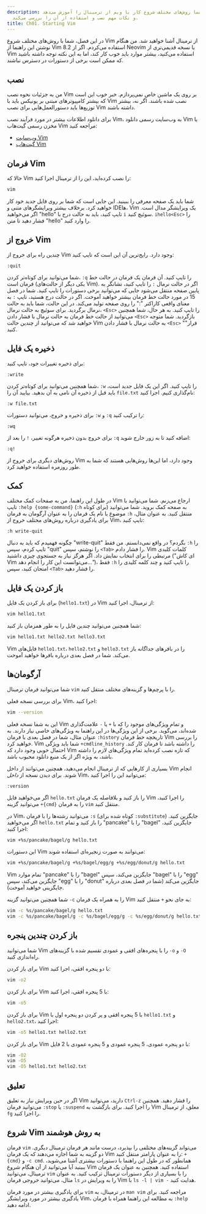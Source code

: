 ```yaml
---
description: این سند به شما روش‌های مختلف شروع کار با ویم از ترمینال را آموزش می‌دهد
  و نکات مهم نصب و استفاده از آن را بررسی می‌کند.
title: Ch01. Starting Vim
---
```


در این فصل، شما با روش‌های مختلف شروع Vim از ترمینال آشنا خواهید شد. من هنگام نوشتن این راهنما از Vim 8.2 استفاده می‌کردم. اگر از Neovim یا نسخه قدیمی‌تری از Vim استفاده می‌کنید، بیشتر موارد باید خوب کار کند، اما به این نکته توجه داشته باشید که ممکن است برخی از دستورات در دسترس نباشند.

## نصب

من به جزئیات نحوه نصب Vim بر روی یک ماشین خاص نمی‌پردازم. خبر خوب این است که بیشتر کامپیوترهای مبتنی بر یونیکس باید با Vim نصب شده باشند. اگر نه، بیشتر توزیع‌ها باید دستورالعمل‌هایی برای نصب Vim داشته باشند.

برای دانلود اطلاعات بیشتر در مورد فرآیند نصب Vim، به وب‌سایت رسمی دانلود Vim یا مخزن رسمی گیت‌هاب Vim مراجعه کنید:
- [وب‌سایت Vim](https://www.vim.org/download.php)
- [گیت‌هاب Vim](https://github.com/vim/vim)

## فرمان Vim

حالا که Vim را نصب کرده‌اید، این را از ترمینال اجرا کنید:

```bash
vim
```

شما باید یک صفحه معرفی را ببینید. این جایی است که شما بر روی فایل جدید خود کار خواهید کرد. برخلاف بیشتر ویرایشگرهای متنی و IDEها، Vim یک ویرایشگر مدال است. اگر می‌خواهید "hello" تایپ کنید، باید به حالت درج با `i` سوئیچ کنید. `ihello<Esc>` را فشار دهید تا متن "hello" را وارد کنید.

## خروج از Vim

چندین راه برای خروج از Vim وجود دارد. رایج‌ترین آن این است که تایپ کنید:

```shell
:quit
```

شما می‌توانید برای کوتاه‌تر کردن، `:q` را تایپ کنید. آن فرمان یک فرمان در حالت خط فرمان است (یکی دیگر از حالت‌های Vim). اگر در حالت نرمال `:` را تایپ کنید، نشانگر به پایین صفحه منتقل می‌شود جایی که می‌توانید برخی دستورات را تایپ کنید. شما در فصل 15 در مورد حالت خط فرمان بیشتر خواهید آموخت. اگر در حالت درج هستید، تایپ `:` به معنای واقعی کاراکتر ":" را روی صفحه تولید می‌کند. در این حالت، شما باید به حالت نرمال برگردید. برای سوئیچ به حالت نرمال، `<Esc>` را تایپ کنید. به هر حال، شما همچنین می‌توانید از حالت خط فرمان به حالت نرمال با فشار دادن `<Esc>` بازگردید. شما متوجه خواهید شد که می‌توانید از چندین حالت Vim به حالت نرمال با فشار دادن `<Esc>` "فرار" کنید.

## ذخیره یک فایل

برای ذخیره تغییرات خود، تایپ کنید:

```shell
:write
```

شما همچنین می‌توانید برای کوتاه‌تر کردن، `:w` را تایپ کنید. اگر این یک فایل جدید است، باید قبل از ذخیره آن نامی به آن بدهید. بیایید آن را `file.txt` نام‌گذاری کنیم. اجرا کنید:

```shell
:w file.txt
```

برای ذخیره و خروج، می‌توانید دستورات `:w` و `:q` را ترکیب کنید:

```shell
:wq
```

برای خروج بدون ذخیره هرگونه تغییر، `!` را بعد از `:q` اضافه کنید تا به زور خارج شوید:

```shell
:q!
```

روش‌های دیگری برای خروج از Vim وجود دارد، اما این‌ها روش‌هایی هستند که شما به طور روزمره استفاده خواهید کرد.

## کمک

در طول این راهنما، من به صفحات کمک مختلف Vim ارجاع می‌زنم. شما می‌توانید با تایپ `:help {some-command}` (`:h` برای کوتاه) به صفحه کمک بروید. شما می‌توانید موضوع یا نام یک فرمان را به عنوان آرگومان به فرمان `:h` منتقل کنید. به عنوان مثال، برای یادگیری درباره روش‌های مختلف خروج از Vim، تایپ کنید:

```shell
:h write-quit
```

چگونه فهمیدم که باید به دنبال "write-quit" بگردم؟ در واقع نمی‌دانستم. من فقط `:h` را تایپ کردم، سپس "quit" را نوشتم، سپس `<Tab>` را فشار دادم. Vim کلمات کلیدی مرتبطی را برای انتخاب نمایش داد. اگر هرگز نیاز به جستجوی چیزی داشتید ("ای کاش Vim می‌توانست این کار را انجام دهد...")، فقط `:h` را تایپ کنید و چند کلمه کلیدی را امتحان کنید، سپس `<Tab>` را فشار دهید.

## باز کردن یک فایل

برای باز کردن یک فایل (`hello1.txt`) در Vim از ترمینال، اجرا کنید:

```bash
vim hello1.txt
```

شما همچنین می‌توانید چندین فایل را به طور همزمان باز کنید:

```bash
vim hello1.txt hello2.txt hello3.txt
```

Vim فایل‌های `hello1.txt`، `hello2.txt` و `hello3.txt` را در بافرهای جداگانه باز می‌کند. شما در فصل بعدی درباره بافرها خواهید آموخت.

## آرگومان‌ها

شما می‌توانید فرمان ترمینال `vim` را با پرچم‌ها و گزینه‌های مختلف منتقل کنید.

برای بررسی نسخه فعلی Vim، اجرا کنید:

```bash
vim --version
```

این به شما نسخه فعلی Vim و تمام ویژگی‌های موجود را که با `+` یا `-` علامت‌گذاری شده‌اند، می‌گوید. برخی از این ویژگی‌ها در این راهنما به ویژگی‌های خاصی نیاز دارند. به عنوان مثال، شما در فصل بعدی با فرمان `:history` تاریخچه خط فرمان Vim را بررسی خواهید کرد. Vim شما باید ویژگی `+cmdline_history` را داشته باشد تا فرمان کار کند. احتمال خوبی وجود دارد که Vim که تازه نصب کرده‌اید تمام ویژگی‌های لازم را داشته باشد، به ویژه اگر از یک منبع دانلود محبوب باشد.

بسیاری از کارهایی که از ترمینال انجام می‌دهید، همچنین می‌توانند از داخل Vim انجام شوند. برای دیدن نسخه از *داخل* Vim، می‌توانید این را اجرا کنید:

```shell
:version
```

اگر می‌خواهید فایل `hello.txt` را باز کنید و بلافاصله یک فرمان Vim را اجرا کنید، می‌توانید گزینه `+{cmd}` را به فرمان `vim` منتقل کنید.

در Vim، می‌توانید رشته‌ها را با فرمان `:s` (کوتاه شده برای `:substitute`) جایگزین کنید. اگر می‌خواهید `hello.txt` را باز کنید و تمام "pancake" را با "bagel" جایگزین کنید، اجرا کنید:

```bash
vim +%s/pancake/bagel/g hello.txt
```

این دستورات Vim می‌توانند به صورت زنجیره‌ای استفاده شوند:

```bash
vim +%s/pancake/bagel/g +%s/bagel/egg/g +%s/egg/donut/g hello.txt
```

Vim تمام موارد "pancake" را با "bagel" جایگزین می‌کند، سپس "bagel" را با "egg" جایگزین می‌کند، سپس "egg" را با "donut" جایگزین می‌کند (شما در فصل بعدی درباره جایگزینی خواهید آموخت).

شما همچنین می‌توانید گزینه `-c` را به همراه یک فرمان Vim به جای نحو `+` منتقل کنید:

```bash
vim -c %s/pancake/bagel/g hello.txt
vim -c %s/pancake/bagel/g -c %s/bagel/egg/g -c %s/egg/donut/g hello.txt
```

## باز کردن چندین پنجره

شما می‌توانید Vim را با پنجره‌های افقی و عمودی تقسیم شده با گزینه‌های `-o` و `-O` راه‌اندازی کنید.

برای باز کردن Vim با دو پنجره افقی، اجرا کنید:

```bash
vim -o2
```

برای باز کردن Vim با 5 پنجره افقی، اجرا کنید:

```bash
vim -o5
```

برای باز کردن Vim با 5 پنجره افقی و پر کردن دو پنجره اول با `hello1.txt` و `hello2.txt`، اجرا کنید:

```bash
vim -o5 hello1.txt hello2.txt
```

برای باز کردن Vim با دو پنجره عمودی، 5 پنجره عمودی و 5 پنجره عمودی با 2 فایل:

```bash
vim -O2
vim -O5
vim -O5 hello1.txt hello2.txt
```

## تعلیق

اگر در حین ویرایش نیاز به تعلیق Vim دارید، می‌توانید `Ctrl-z` را فشار دهید. همچنین می‌توانید فرمان `:stop` یا `:suspend` را اجرا کنید. برای بازگشت به Vim معلق، از ترمینال `fg` را اجرا کنید.

## شروع Vim به روش هوشمند

فرمان `vim` می‌تواند گزینه‌های مختلفی را بپذیرد، درست مانند هر فرمان ترمینال دیگری. دو گزینه به شما اجازه می‌دهند که یک فرمان Vim را به عنوان پارامتر منتقل کنید: `+{cmd}` و `-c cmd`. همانطور که در طول این راهنما با دستورات بیشتری آشنا می‌شوید، ببینید آیا می‌توانید از آن هنگام شروع Vim استفاده کنید. همچنین به عنوان یک فرمان ترمینال، می‌توانید `vim` را با بسیاری از دیگر دستورات ترمینال ترکیب کنید. به عنوان مثال، می‌توانید خروجی فرمان `ls` را به ویرایش در Vim با `ls -l | vim -` هدایت کنید.

برای یادگیری بیشتر در مورد فرمان `vim` در ترمینال، به `man vim` مراجعه کنید. برای یادگیری بیشتر در مورد ویرایشگر Vim، به مطالعه این راهنما همراه با فرمان `:help` ادامه دهید.